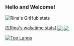 ### Hello and Welcome! 

![Rina's GitHub stats](https://github-readme-stats.vercel.app/api?username=mendo94&show_icons=true&theme=tokyonight)


<a href="https://github-readme-stats.vercel.app/api/wakatime?username=mendo94">[![Rina's wakatime stats]
  <img align="center" src="https://github-readme-stats.vercel.app/api/wakatime?username=mendo94" />
</a>
<a href="https://github.com/mendo94/convoychat">
  <img align="center" src="https://github-readme-stats.vercel.app/api/pin/?username=mendo94&repo=convoychat" />
</a> 

[![Top Langs](https://github-readme-stats.vercel.app/api/top-langs/?username=mendo94)](https://github.com/mendo94/github-readme-stats)
<!--
**mendo94/mendo94** is a ✨ _special_ ✨ repository because its `README.md` (this file) appears on your GitHub profile.

Here are some ideas to get you started:

- 🔭 I’m currently working on ...
- 🌱 I’m currently learning ...
- 👯 I’m looking to collaborate on ...
- 🤔 I’m looking for help with ...
- 💬 Ask me about ...
- 📫 How to reach me: ...
- 😄 Pronouns: ...
- ⚡ Fun fact: ...
-->
